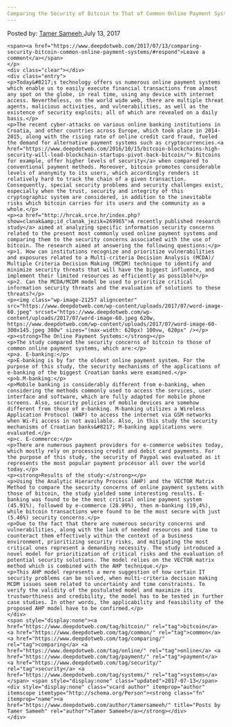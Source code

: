 ```yaml
---
Comparing the Security of Bitcoin to That of Common Online Payment Systems
---
```

<article class="post-listing post-21253 post type-post status-publish format-standard has-post-thumbnail hentry  tag-bitcoin tag-common tag-comparing tag-online tag-payment tag-security tag-systems">
    <div class="post-inner">
        <span>Posted by: <a href="https://www.deepdotweb.com/author/tamersameeh/" title="">Tamer Sameeh </a></span>
    <span>July 13, 2017</span>
    
    <span><a href="https://www.deepdotweb.com/2017/07/13/comparing-security-bitcoin-common-online-payment-systems/#respond">Leave a comment</a></span>
    </p>
    <div class="clear"></div>
    <div class="entry">
    <p>Today&#8217;s technology offers us numerous online payment systems which enable us to easily execute financial transactions from almost any spot on the globe, in real time, using any device with internet access. Nevertheless, on the world wide web, there are multiple threat agents, malicious activities, and vulnerabilities, as well as the existence of security exploits; all of which are revealed on a daily basis.</p>
    <p>The recent cyber-attacks on various online banking institutions in Croatia, and other countries across Europe, which took place in 2014-2015, along with the rising rate of online credit card fraud, fueled the demand for alternative payment systems such as cryptocurrencies.<a href="https://www.deepdotweb.com/2016/10/15/bitcoin-blockchains-high-security-will-lead-blockchain-startups-pivot-back-bitcoin/"> Bitcoins for example, offer higher levels of security</a> when compared to conventional payment methods. Moreover, bitcoin promotes considerable levels of anonymity to its users, which accordingly renders it relatively hard to track the chain of a given transaction. Consequently, special security problems and security challenges exist, especially when the trust, security and integrity of this cryptographic system are considered, in addition to the inevitable risks which bitcoin carries for its users and the community as a whole.</p>
    <p><a href="http://hrcak.srce.hr/index.php?show=clanak&amp;id_clanak_jezik=269965">A recently published research study</a> aimed at analyzing specific information security concerns related to the present most commonly used online payment systems and comparing them to the security concerns associated with the use of bitcoin. The research aimed at answering the following questions:</p>
    <p>1. How can institutions recognize and prioritize vulnerabilities and exposures related to a Multi-criteria Decision Analysis (MCDA)/ Multiple Criteria Decision Making (MCDM) technique to identify and minimize security threats that will have the biggest influence, and implement their limited resources as efficiently as possible?</p>
    <p>2. Can the MCDA/MCDM model be used to prioritize critical information security threats and the evaluation of solutions to these threats?</p>
    <p><img class="wp-image-21257 aligncenter" src="https://www.deepdotweb.com/wp-content/uploads/2017/07/word-image-60.jpeg" srcset="https://www.deepdotweb.com/wp-content/uploads/2017/07/word-image-60.jpeg 620w, https://www.deepdotweb.com/wp-content/uploads/2017/07/word-image-60-300x145.jpeg 300w" sizes="(max-width: 620px) 100vw, 620px" /></p>
    <p><strong>The Online Payment Systems:</strong></p>
    <p>The study compared the security concerns of bitcoin to those of common online payment systems, which are:</p>
    <p>a. E-banking:</p>
    <p>E-banking is by far the oldest online payment system. For the purpose of this study, the security mechanisms of the applications of e-banking of the biggest Croatian banks were examined.</p>
    <p>b.M-banking:</p>
    <p>Mobile banking is considerably different from e-banking, when considering the methods commonly used to access the services, user interface and software, which are fully adapted for mobile phone screens. Also, security policies of mobile devices are somehow different from those of e-banking. M-banking utilizes a Wireless Application Protocol (WAP) to access the internet via GSM networks when Wi-Fi access in not available. Also, in this study the security mechanisms of Croatian banks&#8217; M-banking applications were evaluated.</p>
    <p>c. E-commerce:</p>
    <p>There are numerous payment providers for e-commerce websites today, which mostly rely on processing credit and debit card payments. For the purpose of this study, the security of Paypal was evaluated as it represents the most popular payment processor all over the world today.</p>
    <p><strong>Results of the study:</strong></p>
    <p>Using the Analytic Hierarchy Process (AHP) and the VECTOR Matrix Method to compare the security concerns of online payment systems with those of bitcoin, the study yielded some interesting results. E-banking was found to be the most critical online payment system (45.91%), followed by e-commerce (28.99%), then m-banking (19,4%), while bitcoin transactions were found to be the most secure with just (5.46%) security concerns.</p>
    <p>Due to the fact that there are numerous security concerns and vulnerabilities, along with the lack of needed resources and time to counteract them effectively within the context of a business environment, prioritizing security risks, and mitigating the most critical ones represent a demanding necessity. The study introduced a novel model for prioritization of critical risks and the evaluation of potential security solutions. The model relies on the VECTOR matrix method which is combined with the AHP technique.</p>
    <p>This AHP model represents a mere suggestion of how certain IT security problems can be solved, when multi-criteria decision making MCDM issues seem related to uncertainty and time constraints. To verify the validity of the postulated model and maximize its trustworthiness and credibility, the model has to be tested in further case studies. In other words, the applicability and feasibility of the proposed AHP model have to be confirmed.</p>
    </div>
    <span style="display:none"><a href="https://www.deepdotweb.com/tag/bitcoin/" rel="tag">bitcoin</a> <a href="https://www.deepdotweb.com/tag/common/" rel="tag">common</a> <a href="https://www.deepdotweb.com/tag/comparing/" rel="tag">comparing</a> <a href="https://www.deepdotweb.com/tag/online/" rel="tag">online</a> <a href="https://www.deepdotweb.com/tag/payment/" rel="tag">payment</a> <a href="https://www.deepdotweb.com/tag/security/" rel="tag">security</a> <a href="https://www.deepdotweb.com/tag/systems/" rel="tag">systems</a></span> <span style="display:none" class="updated">2017-07-13</span>
    <div style="display:none" class="vcard author" itemprop="author" itemscope itemtype="http://schema.org/Person"><strong class="fn" itemprop="name"><a href="https://www.deepdotweb.com/author/tamersameeh/" title="Posts by Tamer Sameeh" rel="author">Tamer Sameeh</a></strong></div>
    </div>
</article>

